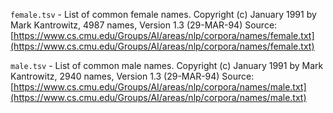 `female.tsv` - List of common female names. Copyright (c) January 1991 by Mark Kantrowitz, 4987 names, Version 1.3 (29-MAR-94)
Source: [https://www.cs.cmu.edu/Groups/AI/areas/nlp/corpora/names/female.txt](https://www.cs.cmu.edu/Groups/AI/areas/nlp/corpora/names/female.txt)

`male.tsv` - List of common male names. Copyright (c) January 1991 by Mark Kantrowitz, 2940 names, Version 1.3 (29-MAR-94)
Source: [https://www.cs.cmu.edu/Groups/AI/areas/nlp/corpora/names/male.txt](https://www.cs.cmu.edu/Groups/AI/areas/nlp/corpora/names/male.txt)

